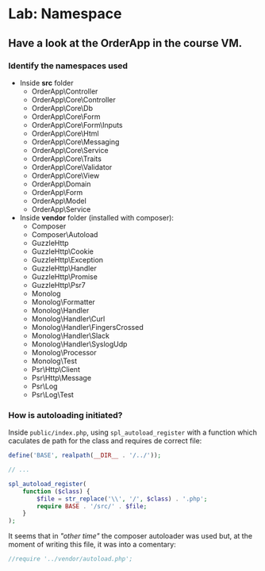 
# Lab: Namespace

## Have a look at the OrderApp in the course VM.

### Identify the namespaces used

- Inside **src** folder
  - OrderApp\Controller
  - OrderApp\Core\Controller
  - OrderApp\Core\Db
  - OrderApp\Core\Form
  - OrderApp\Core\Form\Inputs
  - OrderApp\Core\Html
  - OrderApp\Core\Messaging
  - OrderApp\Core\Service
  - OrderApp\Core\Traits
  - OrderApp\Core\Validator
  - OrderApp\Core\View
  - OrderApp\Domain
  - OrderApp\Form
  - OrderApp\Model
  - OrderApp\Service
- Inside **vendor** folder (installed with composer):
  - Composer
  - Composer\Autoload
  - GuzzleHttp
  - GuzzleHttp\Cookie
  - GuzzleHttp\Exception
  - GuzzleHttp\Handler
  - GuzzleHttp\Promise
  - GuzzleHttp\Psr7
  - Monolog
  - Monolog\Formatter
  - Monolog\Handler
  - Monolog\Handler\Curl
  - Monolog\Handler\FingersCrossed
  - Monolog\Handler\Slack
  - Monolog\Handler\SyslogUdp
  - Monolog\Processor
  - Monolog\Test
  - Psr\Http\Client
  - Psr\Http\Message
  - Psr\Log
  - Psr\Log\Test


### How is autoloading initiated?

Inside `public/index.php`, using `spl_autoload_register` with a function which caculates de path for the class and requires de correct file:

```php
define('BASE', realpath(__DIR__ . '/../'));

// ... 

spl_autoload_register(
    function ($class) {
        $file = str_replace('\\', '/', $class) . '.php';
        require BASE . '/src/' . $file;
    }
);
```

It seems that in _"other time"_ the composer autoloader was used but, at the moment of writing this file, it was into a comentary:

```php
//require '../vendor/autoload.php';
```
